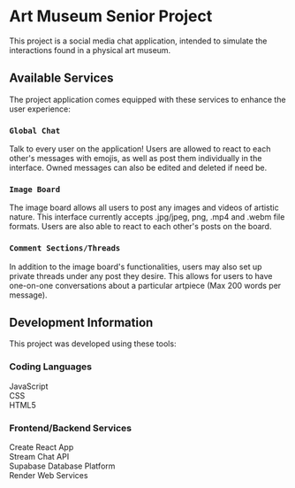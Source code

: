 # Art Museum Senior Project

This project is a social media chat application, intended to simulate the
interactions found in a physical art museum.

## Available Services

The project application comes equipped with these services to enhance the 
user experience:

### `Global Chat`

Talk to every user on the application!
Users are allowed to react to each other's messages with emojis, as well as
post them individually in the interface. Owned messages can also be edited
and deleted if need be.

### `Image Board`

The image board allows all users to post any images and videos of artistic
nature. This interface currently accepts .jpg/jpeg, png, .mp4 and .webm file
formats. Users are also able to react to each other's posts on the board.

### `Comment Sections/Threads`

In addition to the image board's functionalities, users may also set up
private threads under any post they desire. This allows for users
to have one-on-one conversations about a particular artpiece (Max 200 words
per message).

## Development Information

This project was developed using these tools:  

### Coding Languages

JavaScript  
CSS  
HTML5  

### Frontend/Backend Services
Create React App  
Stream Chat API  
Supabase Database Platform  
Render Web Services  